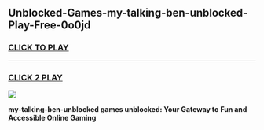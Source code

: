 
## Unblocked-Games-my-talking-ben-unblocked-Play-Free-0o0jd
<h3>
<a href="https://premium76.site?title=my-talking-ben-unblocked&ref=10A">CLICK TO PLAY</a></h3>
<hr>

<h3>
<a href="https://premium76.site?title=my-talking-ben-unblocked&ref=10A">CLICK 2 PLAY</a>
  
</h3>

<a href="https://premium76.site?title=my-talking-ben-unblocked&ref=10A"><img src="https://clearcache.store/games.png"></a>


**my-talking-ben-unblocked games unblocked: Your Gateway to Fun and Accessible Online Gaming**
